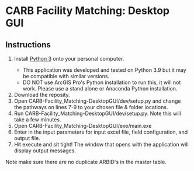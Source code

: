 # CARB Facility Matching: Desktop GUI
 
## Instructions
<ol>
 <li>Install <a href="https://www.python.org/downloads/">Python 3</a> onto your personal computer.</li>
 <ul>
  <li>This application was developed and tested on Python 3.9 but it may be compatible with similar versions.</li>
  <li>DO NOT use ArcGIS Pro's Python installation to run this, it will not work. Please use a stand alone or Anaconda Python installation.</li>
 </ul>
 <li>Download the reposity.</li>
 <li>Open CARB-Facility_Matching-DesktopGUI/dev/setup.py and change the pathways on lines 7-9 to your chosen file & folder locations.</li>
 <li>Run CARB-Facility_Matching-DesktopGUI/dev/setup.py. Note this will take a few minutes.</li>
 <li>Open CARB-Facility_Matching-DesktopGUI/exe/main.exe</li>
 <li>Enter in the input parameters for input excel file, field configuration, and output file.</li>
 <li>Hit execute and sit tight! The window that opens with the application will display output messages.</li>
</ol>

Note make sure there are no duplicate ARBID's in the master table.
